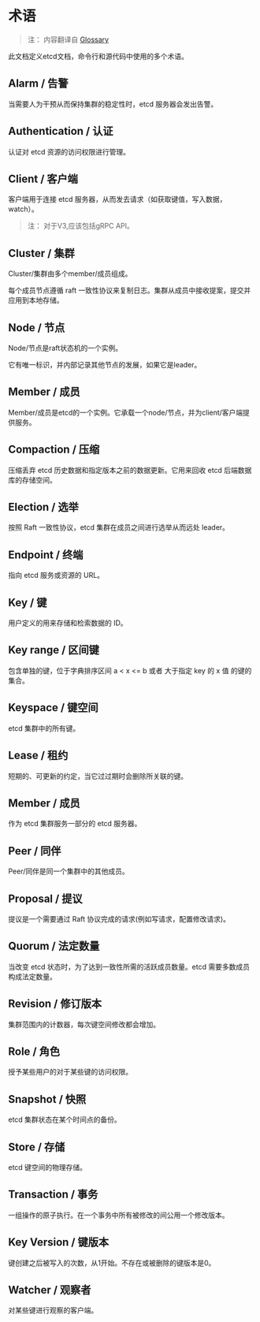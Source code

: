 # 术语

> 注： 内容翻译自 [Glossary](https://github.com/coreos/etcd/blob/master/Documentation/learning/glossary.md)

此文档定义etcd文档，命令行和源代码中使用的多个术语。

## Alarm / 告警

当需要人为干预从而保持集群的稳定性时，etcd 服务器会发出告警。

## Authentication / 认证

认证对 etcd 资源的访问权限进行管理。

## Client / 客户端

客户端用于连接 etcd 服务器，从而发去请求（如获取键值，写入数据，watch）。

> 注： 对于V3,应该包括gRPC API。

## Cluster / 集群

Cluster/集群由多个member/成员组成。

每个成员节点遵循 raft 一致性协议来复制日志。集群从成员中接收提案，提交并应用到本地存储。

## Node / 节点

Node/节点是raft状态机的一个实例。

它有唯一标识，并内部记录其他节点的发展，如果它是leader。

## Member / 成员

Member/成员是etcd的一个实例。它承载一个node/节点，并为client/客户端提供服务。

## Compaction / 压缩

压缩丢弃 etcd 历史数据和指定版本之前的数据更新。它用来回收 etcd 后端数据库的存储空间。

## Election / 选举

按照 Raft 一致性协议，etcd 集群在成员之间进行选举从而远处 leader。

## Endpoint / 终端

指向 etcd 服务或资源的 URL。

## Key / 键

用户定义的用来存储和检索数据的 ID。

## Key range / 区间键

包含单独的键，位于字典排序区间 a < x <= b 或者 大于指定 key 的 x 值 的键的集合。

## Keyspace / 键空间

etcd 集群中的所有键。

## Lease / 租约

短期的、可更新的约定，当它过过期时会删除所关联的键。

## Member / 成员

作为 etcd 集群服务一部分的 etcd 服务器。

## Peer / 同伴

Peer/同伴是同一个集群中的其他成员。

## Proposal / 提议

提议是一个需要通过 Raft 协议完成的请求(例如写请求，配置修改请求)。

## Quorum / 法定数量

当改变 etcd 状态时，为了达到一致性所需的活跃成员数量。etcd 需要多数成员构成法定数量。

## Revision / 修订版本

集群范围内的计数器，每次键空间修改都会增加。

## Role / 角色

授予某些用户的对于某些键的访问权限。

## Snapshot / 快照

etcd 集群状态在某个时间点的备份。

## Store / 存储

etcd 键空间的物理存储。

## Transaction / 事务

一组操作的原子执行。在一个事务中所有被修改的间公用一个修改版本。

## Key Version / 键版本

键创建之后被写入的次数，从1开始。不存在或被删除的键版本是0。

## Watcher / 观察者

对某些键进行观察的客户端。


